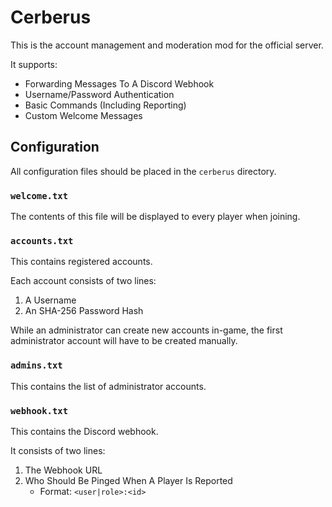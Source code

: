 # Cerberus
This is the account management and moderation mod for the official server.

It supports:
* Forwarding Messages To A Discord Webhook
* Username/Password Authentication
* Basic Commands (Including Reporting)
* Custom Welcome Messages

## Configuration
All configuration files should be placed in the `cerberus` directory.

### `welcome.txt`
The contents of this file will be displayed to every player when joining.

### `accounts.txt`
This contains registered accounts.

Each account consists of two lines:
1. A Username
2. An SHA-256 Password Hash

While an administrator can create new accounts in-game,
the first administrator account will have to be created manually.

### `admins.txt`
This contains the list of administrator accounts.

### `webhook.txt`
This contains the Discord webhook.

It consists of two lines:
1. The Webhook URL
2. Who Should Be Pinged When A Player Is Reported
   * Format: `<user|role>:<id>`